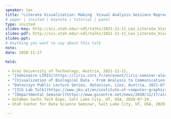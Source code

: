```yaml
---
speaker: lex
title: "Literate Visualization: Making  Visual Analysis Sessions Reproducible and Reusable"
# paper | invited | keynote | tutorial | panel
type: invited
slides-key: http://sci.utah.edu/~vdl/talks/2021-11-11_Lex_Literate_Visualization.key
slides-pdf: http://sci.utah.edu/~vdl/talks/2021-11-11_Lex_Literate_Visualization.pdf
slides-ppt: 
# Anything you want to say about this talk
note:
date: 2020-11-17

held:

 - Graz University of Technology, Austria, 2021-11-11.
 - "[Séminaire LIRIS](https://liris.cnrs.fr/en/event/liris-seminar-alexander-lex-univ.-utah-literate-visualization-making-visual-analysis-sessions), CNRS / INSA Lyon / Université Lyon 1 & 2 / École Centrale de Lyon, Lyon, France, 2021-10-18."
 - "[Visualization of Biological Data - From Analysis to Communication](Visualization of Biological Data - From Analysis to Communication), Dagstuhl Seminar, Schloss Dagstuhl, Germany, 2021-10-04."
 - "Datavisyn Public Lecture Series, datavisyn, Linz, Austria, 2021-07-02."
 - "[ICG Lab Talk](https://www.jku.at/en/institute-of-computer-graphics/press-events/icg-lab-talk-series/2021/#c138311), Johannes Kepler University, Linz, Austria, 2021-06-15."
 - "[Departmental Seminar](https://www.gicentre.net/news/2020/11/17/alexandeer-lex-university-of-utah), Department of Computer Science, City University London, London, UK (virtual), 2020-11-17."
 - Goldman Sachs Tech Expo, Salt Lake City, UT, USA, 2020-07-24.
 - Utah Center for Data Science Seminar, Salt Lake City, UT, USA, 2020-01-06.

---
```

